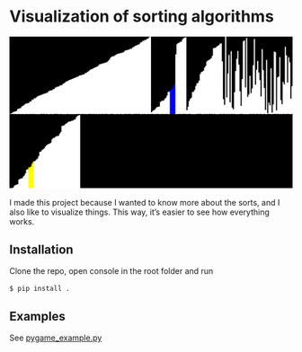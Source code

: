 # Visualization of sorting algorithms

![hi ;)](merge_sort.png)

I made this project because I wanted to know more about the sorts, and I also like to visualize things. This way, it’s easier to see how everything works.

## Installation

Clone the repo, open console in the root folder and run

```console
$ pip install .
```

## Examples

See [pygame_example.py](pygame_example.py)
